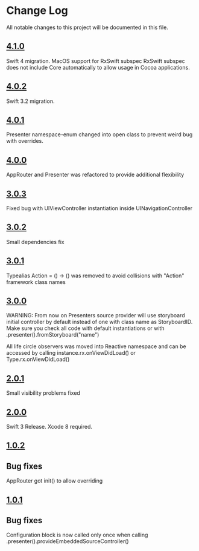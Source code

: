 # Change Log

All notable changes to this project will be documented in this file.

## [4.1.0](https://github.com/MLSDev/AppRouter/releases/tag/4.1.0)

Swift 4 migration.
MacOS support for RxSwift subspec
RxSwift subspec does not include Core automatically to allow usage in Cocoa applications.


## [4.0.2](https://github.com/MLSDev/AppRouter/releases/tag/4.0.2)

Swift 3.2 migration.


## [4.0.1](https://github.com/MLSDev/AppRouter/releases/tag/4.0.1)

Presenter namespace-enum changed into open class to prevent weird bug with overrides.


## [4.0.0](https://github.com/MLSDev/AppRouter/releases/tag/4.0.0)

AppRouter and Presenter was refactored to provide additional flexibility  


## [3.0.3](https://github.com/MLSDev/AppRouter/releases/tag/3.0.2)

Fixed bug with UIViewController instantiation inside UINavigationController


## [3.0.2](https://github.com/MLSDev/AppRouter/releases/tag/3.0.2)

Small dependencies fix


## [3.0.1](https://github.com/MLSDev/AppRouter/releases/tag/3.0.1)

Typealias Action = () -> () was removed to avoid collisions with "Action" framework class names


## [3.0.0](https://github.com/MLSDev/AppRouter/releases/tag/3.0.0)

WARNING: From now on Presenters source provider will use storyboard initial controller by default instead of one with class name as StoryboardID.
Make sure you check all code with default instantiations or with .presenter().fromStoryboard("name")

All life circle observers was moved into Reactive namespace and can be accessed by calling instance.rx.onViewDidLoad() or Type.rx.onViewDidLoad()   


## [2.0.1](https://github.com/MLSDev/AppRouter/releases/tag/2.0.1)

Small visibility problems fixed


## [2.0.0](https://github.com/MLSDev/AppRouter/releases/tag/2.0.0)

Swift 3 Release. Xcode 8 required.


## [1.0.2](https://github.com/MLSDev/AppRouter/releases/tag/1.0.2)

## Bug fixes

AppRouter got init() to allow overriding


## [1.0.1](https://github.com/MLSDev/AppRouter/releases/tag/1.0.1)

## Bug fixes

Configuration block is now called only once when calling .presenter().provideEmbeddedSourceController()
